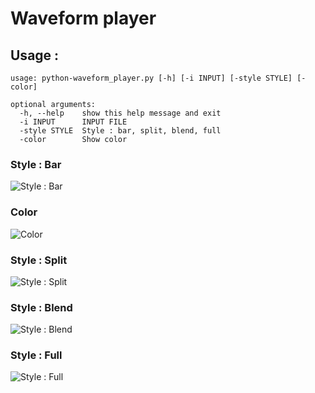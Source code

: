 
# Waveform player 


## Usage :

```
usage: python-waveform_player.py [-h] [-i INPUT] [-style STYLE] [-color]

optional arguments:
  -h, --help    show this help message and exit
  -i INPUT      INPUT FILE
  -style STYLE  Style : bar, split, blend, full
  -color        Show color
```

### Style : Bar

![Style : Bar](https://user-images.githubusercontent.com/10562413/62057794-9630f800-b220-11e9-939a-df4d64c09c63.png)

### Color

![Color](https://user-images.githubusercontent.com/10562413/62059109-e90baf00-b222-11e9-943d-ab5f5ab7a53c.png)

### Style : Split

![Style : Split](https://user-images.githubusercontent.com/10562413/62058083-16eff400-b221-11e9-8a71-e8003d77e407.png)

### Style : Blend

![Style : Blend](https://user-images.githubusercontent.com/10562413/62058650-1310a180-b222-11e9-9168-717e66c594e7.png)

### Style : Full

![Style : Full](https://user-images.githubusercontent.com/10562413/62057622-46eac780-b220-11e9-9a26-375e8527d550.png)

















